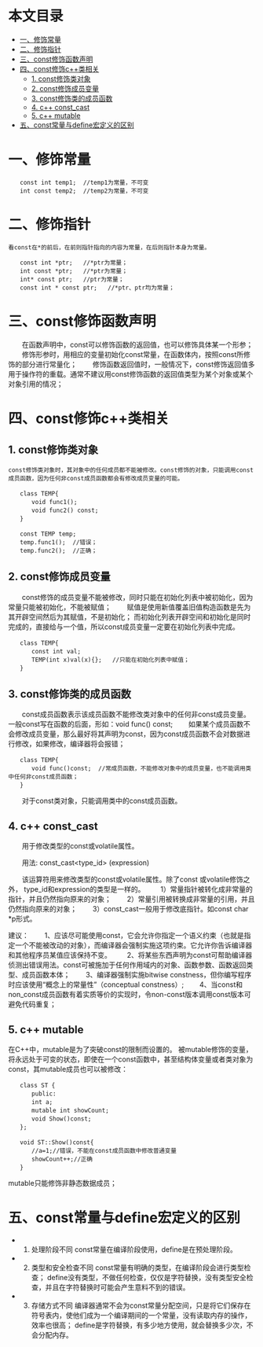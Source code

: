 本文目录
=================

* [一、修饰常量](#一修饰常量)
* [二、修饰指针](#二修饰指针)
* [三、const修饰函数声明](#三const修饰函数声明)
* [四、const修饰c++类相关](#四const修饰c类相关)
   * [1. const修饰类对象](#1-const修饰类对象)
   * [2. const修饰成员变量](#2-const修饰成员变量)
   * [3. const修饰类的成员函数](#3-const修饰类的成员函数)
   * [4. c++ const_cast](#4-c-const_cast)
   * [5. c++ mutable](#5-c-mutable)
* [五、const常量与define宏定义的区别](#五const常量与define宏定义的区别)

# 一、修饰常量
```
　　const int temp1;  //temp1为常量，不可变
　　int const temp2;  //temp2为常量，不可变
```

# 二、修饰指针
    看const在*的前后，在前则指针指向的内容为常量，在后则指针本身为常量。
```
　　const int *ptr;   //*ptr为常量；
　　int const *ptr;   //*ptr为常量；
　　int* const ptr;   //ptr为常量；
　　const int * const ptr;   //*ptr、ptr均为常量；
```
# 三、const修饰函数声明
　　在函数声明中，const可以修饰函数的返回值，也可以修饰具体某一个形参；
　　修饰形参时，用相应的变量初始化const常量，在函数体内，按照const所修饰的部分进行常量化；
　　修饰函数返回值时，一般情况下，const修饰返回值多用于操作符的重载。通常不建议用const修饰函数的返回值类型为某个对象或某个对象引用的情况；

# 四、const修饰c++类相关
## 1. const修饰类对象
    const修饰类对象时，其对象中的任何成员都不能被修改。const修饰的对象，只能调用const成员函数，因为任何非const成员函数都会有修改成员变量的可能。
```
　　class TEMP{
　　　　void func1();
　　　　void func2() const;
　　}

　　const TEMP temp;
　　temp.func1();  //错误；
　　temp.func2();  //正确；
```

## 2. const修饰成员变量
　　const修饰的成员变量不能被修改，同时只能在初始化列表中被初始化，因为常量只能被初始化，不能被赋值；
　　赋值是使用新值覆盖旧值构造函数是先为其开辟空间然后为其赋值，不是初始化；
而初始化列表开辟空间和初始化是同时完成的，直接给与一个值，所以const成员变量一定要在初始化列表中完成。
```
　　class TEMP{
　　　　const int val;            
　　　　TEMP(int x)val(x){};   //只能在初始化列表中赋值；
　　}
```

## 3. const修饰类的成员函数
　　const成员函数表示该成员函数不能修改类对象中的任何非const成员变量。一般const写在函数的后面，形如：void func() const;
　　如果某个成员函数不会修改成员变量，那么最好将其声明为const，因为const成员函数不会对数据进行修改，如果修改，编译器将会报错；
```
　　class TEMP{
　　　　void func()const;  //常成员函数，不能修改对象中的成员变量，也不能调用类中任何非const成员函数；
　　}
```
　　对于const类对象，只能调用类中的const成员函数。

## 4. c++ const_cast
　　用于修改类型的const或volatile属性。

　　用法:  const_cast<type_id> (expression)

　　该运算符用来修改类型的const或volatile属性。除了const 或volatile修饰之外， type_id和expression的类型是一样的。
　　1）常量指针被转化成非常量的指针，并且仍然指向原来的对象；
　　2）常量引用被转换成非常量的引用，并且仍然指向原来的对象；
　　3）const_cast一般用于修改底指针。如const char *p形式。
 
建议：
　　1、应该尽可能使用const，它会允许你指定一个语义约束（也就是指定一个不能被改动的对象），而编译器会强制实施这项约束。它允许你告诉编译器和其他程序员某值应该保持不变。
　　2、将某些东西声明为const可帮助编译器侦测出错误用法。const可被施加于任何作用域内的对象、函数参数、函数返回类型、成员函数本体；
　　3、编译器强制实施bitwise constness，但你编写程序时应该使用“概念上的常量性”（conceptual constness）;
　　4、当const和non_const成员函数有着实质等价的实现时，令non-const版本调用const版本可避免代码重复；
## 5. c++ mutable
在C++中，mutable是为了突破const的限制而设置的。
被mutable修饰的变量，将永远处于可变的状态，即使在一个const函数中，甚至结构体变量或者类对象为const，其mutable成员也可以被修改：
```
　　class ST {
　　　　public:
　　　　int a;
　　　　mutable int showCount;
　　　　void Show()const;
　　};

　　void ST::Show()const{
　　　　//a=1;//错误，不能在const成员函数中修改普通变量
　　　　showCount++;//正确
　　}
```
mutable只能修饰非静态数据成员；


# 五、const常量与define宏定义的区别
+ 1. 处理阶段不同
const常量在编译阶段使用，define是在预处理阶段。

+ 2. 类型和安全检查不同
const常量有明确的类型，在编译阶段会进行类型检查；
define没有类型，不做任何检查，仅仅是字符替换，没有类型安全检查，并且在字符替换时可能会产生意料不到的错误。

+ 3. 存储方式不同
编译器通常不会为const常量分配空间，只是将它们保存在符号表内，使他们成为一个编译期间的一个常量，没有读取内存的操作，效率也很高；
define是字符替换，有多少地方使用，就会替换多少次，不会分配内存。


